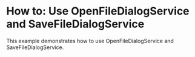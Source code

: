 # How to: Use OpenFileDialogService and SaveFileDialogService


This example demonstrates how to use OpenFileDialogService and SaveFileDialogService.

<br/>


